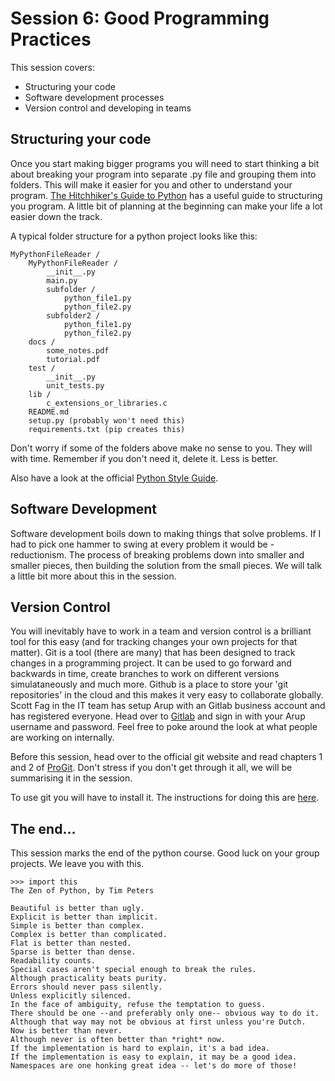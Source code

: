 # Session 6: Good Programming Practices

This session covers:
- Structuring your code
- Software development processes
- Version control and developing in teams

## Structuring your code

Once you start making bigger programs you will need to start thinking a bit about breaking your program into separate .py file and grouping them into folders. This will make it easier for you and other to understand your program. [The Hitchhiker's Guide to Python](http://python-guide-pt-br.readthedocs.io/en/latest/writing/structure/#structure-of-the-repository) has a useful guide to structuring you program. A little bit of planning at the beginning can make your life a lot easier down the track.

A typical folder structure for a python project looks like this:

```
MyPythonFileReader /
	MyPythonFileReader /
		__init__.py
		main.py
		subfolder /
			python_file1.py
			python_file2.py
		subfolder2 /
			python_file1.py
			python_file2.py
	docs /
		some_notes.pdf
		tutorial.pdf
	test /
		__init__.py
		unit_tests.py
	lib /
		c_extensions_or_libraries.c
	README.md
	setup.py (probably won't need this)
	requirements.txt (pip creates this)
```

Don't worry if some of the folders above make no sense to you. They will with time. Remember if you don't need it, delete it. Less is better.

Also have a look at the official [Python Style Guide](https://www.python.org/dev/peps/pep-0008/).

## Software Development

Software development boils down to making things that solve problems. If I had to pick one hammer to swing at every problem it would be - reductionism. The process of breaking problems down into smaller and smaller pieces, then building the solution from the small pieces. We will talk a little bit more about this in the session.

## Version Control

You will inevitably have to work in a team and version control is a brilliant tool for this easy (and for tracking changes your own projects for that matter). Git is a tool (there are many) that has been designed to track changes in a programming project. It can be used to go forward and backwards in time, create branches to work on different versions simulataneously and much more. Github is a place to store your 'git repositories' in the cloud and this makes it very easy to collaborate globally. Scott Fag in the IT team has setup Arup with an Gitlab business account and has registered everyone. Head over to [Gitlab](https://gitlab.arup.com/users/sign_in) and sign in with your Arup username and password. Feel free to poke around the look at what people are working on internally.

Before this session, head over to the official git website and read chapters 1 and 2 of [ProGit](https://git-scm.com/book/en/v2). Don't stress if you don't get through it all, we will be summarising it in the session.

To use git you will have to install it. The instructions for doing this are [here](https://git-scm.com/).

## The end...

This session marks the end of the python course. Good luck on your group projects. We leave you with this.

```
>>> import this
The Zen of Python, by Tim Peters

Beautiful is better than ugly.
Explicit is better than implicit.
Simple is better than complex.
Complex is better than complicated.
Flat is better than nested.
Sparse is better than dense.
Readability counts.
Special cases aren't special enough to break the rules.
Although practicality beats purity.
Errors should never pass silently.
Unless explicitly silenced.
In the face of ambiguity, refuse the temptation to guess.
There should be one --and preferably only one-- obvious way to do it.
Although that way may not be obvious at first unless you're Dutch.
Now is better than never.
Although never is often better than *right* now.
If the implementation is hard to explain, it's a bad idea.
If the implementation is easy to explain, it may be a good idea.
Namespaces are one honking great idea -- let's do more of those!
```
